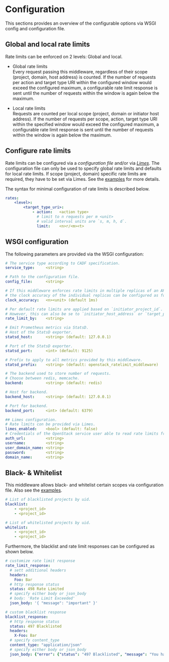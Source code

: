 Configuration
=============

This sections provides an overview of the configurable options via WSGI config and configuration file.

## Global and local rate limits

Rate limits can be enforced on 2 levels: Global and local.
  
- Global rate limits  
  Every request passing this middleware, regardless of their scope (project, domain, host address) is counted.
  If the number of requests per action and target type URI within the configured window would exceed the configured maximum,
    a configurable rate limit response is sent until the number of requests within the window is again below the maximum.

- Local rate limits  
  Requests are counted per local scope (project, domain or initiator host address).
  If the number of requests per scope, action, target type URI within the specified window would exceed the configured maximum,
    a configurable rate limit response is sent until the number of requests within the window is again below the maximum.

## Configure rate limits

Rate limits can be configured via a *configuration file* and/or via [*Limes*](https://github.com/sapcc/limes). 
The configuration file can only be used to specify global rate limits and defaults for local rate limits.
If scope (project, domain) specific rate limits are required, they have to be set via Limes. 
See the [examples](../etc/) for more details.    

The syntax for minimal configuration of rate limits is described below.
```yaml
rates:
    <level>:
        <target_type_uri>:
            - action:   <action type>
              # limit to n requests per m <unit> 
              # valid interval units are `s, m, h, d`.
              limit:    <n>r/<m><t>
```

## WSGI configuration

The following parameters are provided via the WSGI configuration:
```yaml
# The service type according to CADF specification.
service_type:     <string>

# Path to the configuration file.
config_file:      <string>

# If this middleware enforces rate limits in multiple replicas of an API,
# the clock accuracy of the individual replicas can be configured as follows.
clock_accuracy:   <n><unit> (default 1ms)

# Per default rate limits are applied based on `initiator_project_id`.
# However, this can also be se to `initiator_host_address` or `target_project_id`.
rate_limit_by:    <string>

# Emit Prometheus metrics via StatsD.
# Host of the StatsD exporter.
statsd_host:      <string> (default: 127.0.0.1)

# Port of the StatsD exporter.
statsd_port:      <int> (default: 9125)

# Prefix to apply to all metrics provided by this middleware.
statsd_prefix:    <string> (default: openstack_ratelimit_middleware)

# The backend used to store number of requests.
# Choose between redis, memcache.
backend:          <string> (default: redis)

# Host for backend.
backend_host:     <string> (default: 127.0.0.1)

# Port for backend.
backend_port:     <int> (default: 6379)

## Limes configuration.
# Rate limits con be provided via Limes.
limes_enabled:    <bool> (default: false)
# Credentials of the OpenStack service user able to read rate limits from Limes.
auth_url:         <string>
username:         <string>
user_domain_name: <string>
password:         <string>
domain_name:      <string>
```

## Black- & Whitelist

This middleware allows black- and whitelist certain scopes via configuration file.
Also see the [examples](../etc/).  

```yaml
# List of blacklisted projects by uid.
blacklist:
    - <project_id>
    - <project_id>

# List of whitelisted projects by uid.
whitelist:
    - <project_id>
    - <project_id>
```

Furthermore, the blacklist and rate limit responses can be configured as shown below.   
```yaml
# customize rate limit response
rate_limit_response:
  # sett additional headers
  headers:
    Foo: Bar
  # http response status
  status: 498 Rate Limited
  # specify either body or json_body
  # body: 'Rate Limit Exceeded'
  json_body: '{ "message": "important" }'

# custom blacklist response
blacklist_response:
  # http response status
  status: 497 Blacklisted
  headers:
    X-Foo: Bar
  # specify content_type
  content_type: "application/json"
  # specify either body or json_body
  json_body: {"error": {"status": "497 Blacklisted", "message": "You have been blacklisted. Please contact and administrator."}}
```
